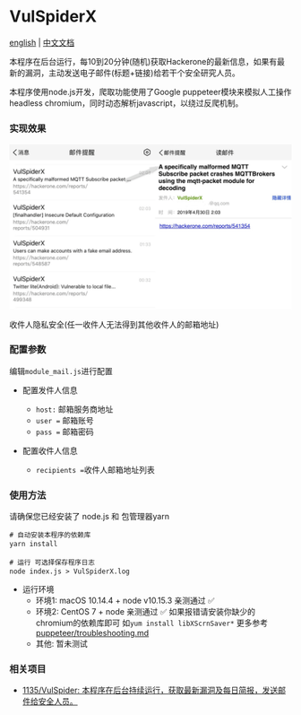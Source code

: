 # VulSpiderX

[english](README_english.md) | [中文文档](README.md)

本程序在后台运行，每10到20分钟(随机)获取Hackerone的最新信息，如果有最新的漏洞，主动发送电子邮件(标题+链接)给若干个安全研究人员。

本程序使用node.js开发，爬取功能使用了Google puppeteer模块来模拟人工操作headless chromium，同时动态解析javascript，以绕过反爬机制。

### 实现效果

![all](https://github.com/1135/notes/blob/master/imgs/vulspiderX.png?raw=true)

收件人隐私安全(任一收件人无法得到其他收件人的邮箱地址)

### 配置参数

编辑`module_mail.js`进行配置

* 配置发件人信息
  * `host:`  邮箱服务商地址
  * `user =` 邮箱账号
  * `pass =` 邮箱密码

* 配置收件人信息
  * `recipients =`收件人邮箱地址列表

### 使用方法

请确保您已经安装了 node.js 和 包管理器yarn
```
# 自动安装本程序的依赖库
yarn install

# 运行 可选择保存程序日志
node index.js > VulSpiderX.log
```

* 运行环境
  * 环境1: macOS 10.14.4 + node v10.15.3 亲测通过 ✅
  * 环境2: CentOS 7 + node 亲测通过 ✅ 如果报错请安装你缺少的chromium的依赖库即可 如`yum install libXScrnSaver*` 更多参考[puppeteer/troubleshooting.md](https://github.com/GoogleChrome/puppeteer/blob/master/docs/troubleshooting.md#running-puppeteer-on-google-cloud-functions)
  * 其他: 暂未测试

### 相关项目

* [1135/VulSpider: 本程序在后台持续运行，获取最新漏洞及每日简报，发送邮件给安全人员。](https://github.com/1135/VulSpider)

